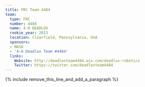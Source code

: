 ```yaml
---
title: FRC Team 4484
team:
  type: FRC
  number: 4484
  name: 4-H DEADLOX
  rookie_year: 2013
  location: Clearfield, Pennsylvania, USA
  sponsors:
  - NASA
  - '4-H Deadlox Team #4484'
  links:
    Website: http://deadloxteam4484.wix.com/deadlox-robotics
    Twitter: https://twitter.com/deadloxteam4484
---
```


{% include remove_this_line_and_add_a_paragraph %}